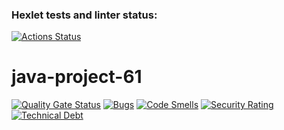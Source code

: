 ### Hexlet tests and linter status:
[![Actions Status](https://github.com/gambit328/java-project-61/actions/workflows/hexlet-check.yml/badge.svg)](https://github.com/gambit328/java-project-61/actions)

# java-project-61
[![Quality Gate Status](https://sonarcloud.io/api/project_badges/measure?project=gambit328_java-project-61&metric=alert_status)](https://sonarcloud.io/summary/new_code?id=gambit328_java-project-61)
[![Bugs](https://sonarcloud.io/api/project_badges/measure?project=gambit328_java-project-61&metric=bugs)](https://sonarcloud.io/summary/new_code?id=gambit328_java-project-61)
[![Code Smells](https://sonarcloud.io/api/project_badges/measure?project=gambit328_java-project-61&metric=code_smells)](https://sonarcloud.io/summary/new_code?id=gambit328_java-project-61)
[![Security Rating](https://sonarcloud.io/api/project_badges/measure?project=gambit328_java-project-61&metric=security_rating)](https://sonarcloud.io/summary/new_code?id=gambit328_java-project-61)
[![Technical Debt](https://sonarcloud.io/api/project_badges/measure?project=gambit328_java-project-61&metric=sqale_index)](https://sonarcloud.io/summary/new_code?id=gambit328_java-project-61)
